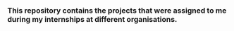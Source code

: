 <h3>This repository contains the projects that were assigned to me during my internships at different organisations. </h3>
